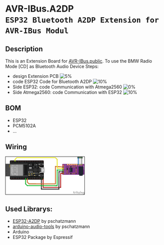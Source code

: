 # AVR-IBus.A2DP<br>`ESP32 Bluetooth A2DP Extension for AVR-IBus Modul`
## Description
This is an Extension Board for [AVR-IBus.public](https://github.com/harryberlin/AVR-IBus.public).
To use the BMW Radio Mode [CD] as Bluetooth Audio Device
Steps:
- design Extension PCB ![5%](https://progress-bar.dev/05)
- code ESP32 Code for Bluetooth A2DP ![10%](https://progress-bar.dev/10)
- Side ESP32: code Communication with Atmega2560 ![0%](https://progress-bar.dev/00)
- Side Atmega2560: code Communication with ESP32 ![10%](https://progress-bar.dev/10)

## BOM
- ESP32
- PCM5102A
- ...

## Wiring
<img src="docs/connection_schema.png"  border="1" width="250">

## Used Librarys:
- [ESP32-A2DP](https://github.com/pschatzmann/ESP32-A2DP) by pschatzmann
- [arduino-audio-tools](https://github.com/pschatzmann/arduino-audio-tools) by pschatzmann
- Arduino
- ESP32 Package by Espressif

